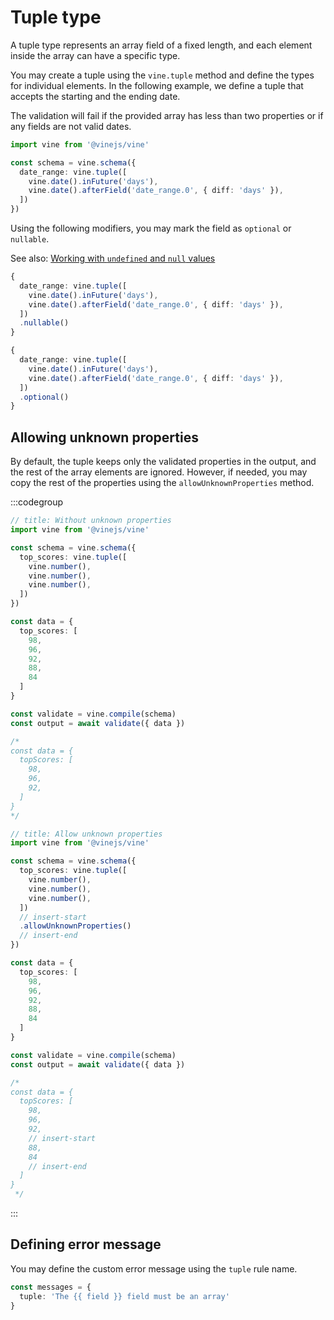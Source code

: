 # Tuple type

A tuple type represents an array field of a fixed length, and each element inside the array can have a specific type.

You may create a tuple using the `vine.tuple` method and define the types for individual elements. In the following example, we define a tuple that accepts the starting and the ending date.

The validation will fail if the provided array has less than two properties or if any fields are not valid dates.

```ts
import vine from '@vinejs/vine'

const schema = vine.schema({
  date_range: vine.tuple([
    vine.date().inFuture('days'),
    vine.date().afterField('date_range.0', { diff: 'days' }),
  ])
})
```

Using the following modifiers, you may mark the field as `optional` or `nullable`.

See also: [Working with `undefined` and `null` values](../guides/schema_101.md#nullable-and-optional-modifiers)

```ts
{
  date_range: vine.tuple([
    vine.date().inFuture('days'),
    vine.date().afterField('date_range.0', { diff: 'days' }),
  ])
  .nullable()
}
```

```ts
{
  date_range: vine.tuple([
    vine.date().inFuture('days'),
    vine.date().afterField('date_range.0', { diff: 'days' }),
  ])
  .optional()
}
```


## Allowing unknown properties

By default, the tuple keeps only the validated properties in the output, and the rest of the array elements are ignored. However, if needed, you may copy the rest of the properties using the `allowUnknownProperties` method.


:::codegroup

```ts
// title: Without unknown properties
import vine from '@vinejs/vine'

const schema = vine.schema({
  top_scores: vine.tuple([
    vine.number(),
    vine.number(),
    vine.number(),
  ])
})

const data = {
  top_scores: [
    98,
    96,
    92,
    88,
    84
  ]
}

const validate = vine.compile(schema)
const output = await validate({ data })

/*
const data = {
  topScores: [
    98,
    96,
    92,
  ]
}
*/
```


```ts
// title: Allow unknown properties
import vine from '@vinejs/vine'

const schema = vine.schema({
  top_scores: vine.tuple([
    vine.number(),
    vine.number(),
    vine.number(),
  ])
  // insert-start
  .allowUnknownProperties()
  // insert-end
})

const data = {
  top_scores: [
    98,
    96,
    92,
    88,
    84
  ]
}

const validate = vine.compile(schema)
const output = await validate({ data })

/*
const data = {
  topScores: [
    98,
    96,
    92,
    // insert-start
    88,
    84
    // insert-end
  ]
}
 */
```

:::

## Defining error message

You may define the custom error message using the `tuple` rule name.

```ts
const messages = {
  tuple: 'The {{ field }} field must be an array'
}
```
